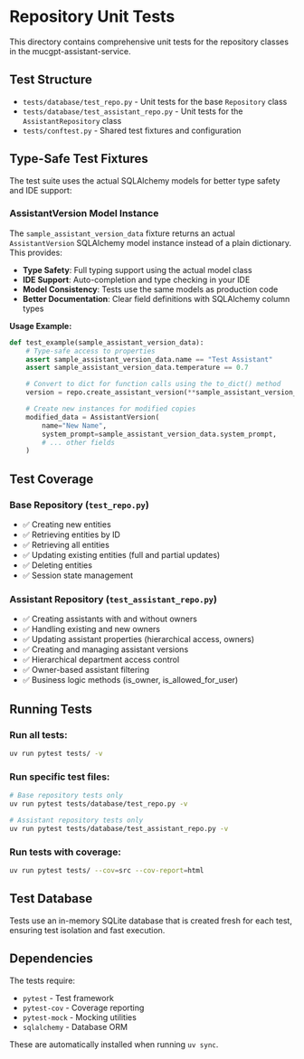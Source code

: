# Repository Unit Tests

This directory contains comprehensive unit tests for the repository classes in the mucgpt-assistant-service.

## Test Structure

- `tests/database/test_repo.py` - Unit tests for the base `Repository` class
- `tests/database/test_assistant_repo.py` - Unit tests for the `AssistantRepository` class
- `tests/conftest.py` - Shared test fixtures and configuration

## Type-Safe Test Fixtures

The test suite uses the actual SQLAlchemy models for better type safety and IDE support:

### AssistantVersion Model Instance
The `sample_assistant_version_data` fixture returns an actual `AssistantVersion` SQLAlchemy model instance instead of a plain dictionary. This provides:

- **Type Safety**: Full typing support using the actual model class
- **IDE Support**: Auto-completion and type checking in your IDE
- **Model Consistency**: Tests use the same models as production code
- **Better Documentation**: Clear field definitions with SQLAlchemy column types

**Usage Example:**
```python
def test_example(sample_assistant_version_data):
    # Type-safe access to properties
    assert sample_assistant_version_data.name == "Test Assistant"
    assert sample_assistant_version_data.temperature == 0.7

    # Convert to dict for function calls using the to_dict() method
    version = repo.create_assistant_version(**sample_assistant_version_data.to_dict())

    # Create new instances for modified copies
    modified_data = AssistantVersion(
        name="New Name",
        system_prompt=sample_assistant_version_data.system_prompt,
        # ... other fields
    )
```

## Test Coverage

### Base Repository (`test_repo.py`)
- ✅ Creating new entities
- ✅ Retrieving entities by ID
- ✅ Retrieving all entities
- ✅ Updating existing entities (full and partial updates)
- ✅ Deleting entities
- ✅ Session state management

### Assistant Repository (`test_assistant_repo.py`)
- ✅ Creating assistants with and without owners
- ✅ Handling existing and new owners
- ✅ Updating assistant properties (hierarchical access, owners)
- ✅ Creating and managing assistant versions
- ✅ Hierarchical department access control
- ✅ Owner-based assistant filtering
- ✅ Business logic methods (is_owner, is_allowed_for_user)

## Running Tests

### Run all tests:
```bash
uv run pytest tests/ -v
```

### Run specific test files:
```bash
# Base repository tests only
uv run pytest tests/database/test_repo.py -v

# Assistant repository tests only
uv run pytest tests/database/test_assistant_repo.py -v
```

### Run tests with coverage:
```bash
uv run pytest tests/ --cov=src --cov-report=html
```

## Test Database

Tests use an in-memory SQLite database that is created fresh for each test, ensuring test isolation and fast execution.

## Dependencies

The tests require:
- `pytest` - Test framework
- `pytest-cov` - Coverage reporting
- `pytest-mock` - Mocking utilities
- `sqlalchemy` - Database ORM

These are automatically installed when running `uv sync`.
